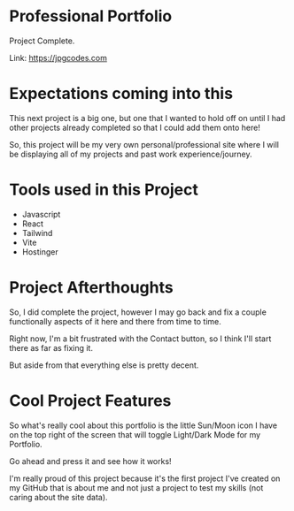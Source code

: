 # Professional Portfolio

Project Complete.

Link: https://jpgcodes.com

# Expectations coming into this

This next project is a big one, but one that I wanted to hold off on until I had other projects already completed so that I could add them onto here!

So, this project will be my very own personal/professional site where I will be displaying all of my projects and past work experience/journey.

# Tools used in this Project

- Javascript
- React
- Tailwind
- Vite
- Hostinger

# Project Afterthoughts

So, I did complete the project, however I may go back and fix a couple functionally aspects of it here and there from time to time.

Right now, I'm a bit frustrated with the Contact button, so I think I'll start there as far as fixing it.

But aside from that everything else is pretty decent.

# Cool Project Features

So what's really cool about this portfolio is the little Sun/Moon icon I have on the top right of the screen that will toggle Light/Dark Mode for my Portfolio.

Go ahead and press it and see how it works!

I'm really proud of this project because it's the first project I've created on my GitHub that is about me and not just a project to test my skills (not caring about the site data).
